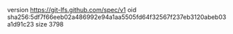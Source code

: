 version https://git-lfs.github.com/spec/v1
oid sha256:5df7f66eeb02a486992e94a1aa5505fd64f32567f237eb3120abeb03a1d91c23
size 3798

